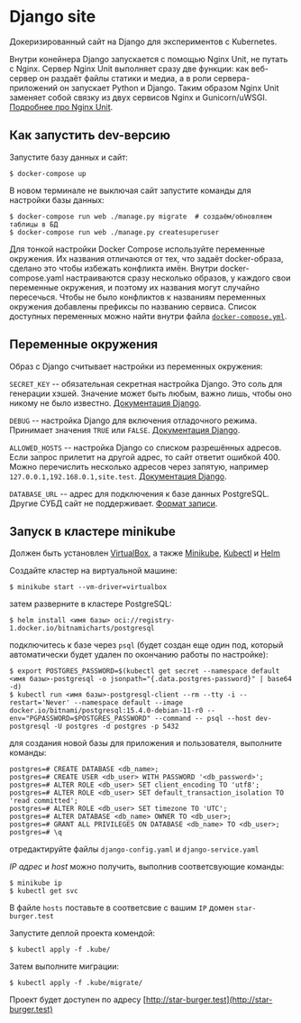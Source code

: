 # Django site

Докеризированный сайт на Django для экспериментов с Kubernetes.

Внутри конейнера Django запускается с помощью Nginx Unit, не путать с Nginx. Сервер Nginx Unit выполняет сразу две функции: как веб-сервер он раздаёт файлы статики и медиа, а в роли сервера-приложений он запускает Python и Django. Таким образом Nginx Unit заменяет собой связку из двух сервисов Nginx и Gunicorn/uWSGI. [Подробнее про Nginx Unit](https://unit.nginx.org/).

## Как запустить dev-версию

Запустите базу данных и сайт:

```shell-session
$ docker-compose up
```

В новом терминале не выключая сайт запустите команды для настройки базы данных:

```shell-session
$ docker-compose run web ./manage.py migrate  # создаём/обновляем таблицы в БД
$ docker-compose run web ./manage.py createsuperuser
```

Для тонкой настройки Docker Compose используйте переменные окружения. Их названия отличаются от тех, что задаёт docker-образа, сделано это чтобы избежать конфликта имён. Внутри docker-compose.yaml настраиваются сразу несколько образов, у каждого свои переменные окружения, и поэтому их названия могут случайно пересечься. Чтобы не было конфликтов к названиям переменных окружения добавлены префиксы по названию сервиса. Список доступных переменных можно найти внутри файла [`docker-compose.yml`](./docker-compose.yml).

## Переменные окружения

Образ с Django считывает настройки из переменных окружения:

`SECRET_KEY` -- обязательная секретная настройка Django. Это соль для генерации хэшей. Значение может быть любым, важно лишь, чтобы оно никому не было известно. [Документация Django](https://docs.djangoproject.com/en/3.2/ref/settings/#secret-key).

`DEBUG` -- настройка Django для включения отладочного режима. Принимает значения `TRUE` или `FALSE`. [Документация Django](https://docs.djangoproject.com/en/3.2/ref/settings/#std:setting-DEBUG).

`ALLOWED_HOSTS` -- настройка Django со списком разрешённых адресов. Если запрос прилетит на другой адрес, то сайт ответит ошибкой 400. Можно перечислить несколько адресов через запятую, например `127.0.0.1,192.168.0.1,site.test`. [Документация Django](https://docs.djangoproject.com/en/3.2/ref/settings/#allowed-hosts).

`DATABASE_URL` -- адрес для подключения к базе данных PostgreSQL. Другие СУБД сайт не поддерживает. [Формат записи](https://github.com/jacobian/dj-database-url#url-schema).

## Запуск в кластере minikube

Должен быть установлен [VirtualBox](https://www.virtualbox.org/), а также [Minikube](https://kubernetes.io/docs/tasks/tools/install-minikube/), [Kubectl](https://kubernetes.io/docs/tasks/tools/install-kubectl/) и [Helm](https://helm.sh/)

Создайте кластер на виртуальной машине:
```shell-session
$ minikube start --vm-driver=virtualbox
```
затем разверните в кластере PostgreSQL:
```shell-session
$ helm install <имя базы> oci://registry-1.docker.io/bitnamicharts/postgresql
```
подключитесь к базе через `psql` (будет создан еще один под, который автоматически будет удален по окончанию работы по настройке):
```shell-session
$ export POSTGRES_PASSWORD=$(kubectl get secret --namespace default <имя базы>-postgresql -o jsonpath="{.data.postgres-password}" | base64 -d)
$ kubectl run <имя базы>-postgresql-client --rm --tty -i --restart='Never' --namespace default --image docker.io/bitnami/postgresql:15.4.0-debian-11-r0 --env="PGPASSWORD=$POSTGRES_PASSWORD" --command -- psql --host dev-postgresql -U postgres -d postgres -p 5432
```
для создания новой базы для приложения и пользователя, выполните команды:
```shell-session
postgres=# CREATE DATABASE <db_name>;
postgres=# CREATE USER <db_user> WITH PASSWORD '<db_password>';
postgres=# ALTER ROLE <db_user> SET client_encoding TO 'utf8';
postgres=# ALTER ROLE <db_user> SET default_transaction_isolation TO 'read committed';
postgres=# ALTER ROLE <db_user> SET timezone TO 'UTC';
postgres=# ALTER DATABASE <db_name> OWNER TO <db_user>;
postgres=# GRANT ALL PRIVILEGES ON DATABASE <db_name> TO <db_user>;
postgres=# \q
```
отредактируйте файлы `django-config.yaml` и `django-service.yaml`

_IP адрес_ и _host_ можно получить, выполнив соответсвующие команды:
```shell-session
$ minikube ip
$ kubectl get svc
```
В файле `hosts` поставьте в соответсвие с вашим `IP` домен `star-burger.test`

Запустите деплой проекта комендой:
```sell-session
$ kubectl apply -f .kube/
```
Затем выполните миграции:
```shell-session
$ kubectl apply -f .kube/migrate/
```
Проект будет доступен по адресу [http://star-burger.test](http://star-burger.test)

